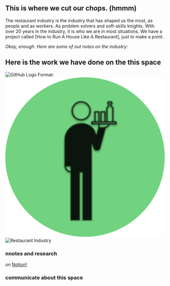 ## This is where we **cut our chops**. (hmmm) 

 The restaurant industry is the industry that has shaped us the most, as people and as workers. As problem solvers and soft-skills knights. With over 20 years in the industry, it is who we are in most situations. We have a project called [How to Run A House Like A Restaurant], just to make a point.
 
*Okay, enough. Here are some of out notes on the industry:*

## Here is the work we have done on the this space
![GitHub Logo](/images/logo.png)
Format: ![Alt Text](_assets/_img/TheIndustryDirect-Restaurant.IndustryI_space-icon.png)
![Restaurant Industry](https://theindustrydirect.com/_assets/_img/TheIndustryDirect-Restaurant.IndustryI_space-icon.png)

 ### nnotes and research

*on* [Notion!](https://www.notion.so/theindustrydirect/e9280362641d4bcb8e7ff3d1a92f4bc8?v=10a88e2fa8624426bc355b3842b32592)

### communicate about this space



